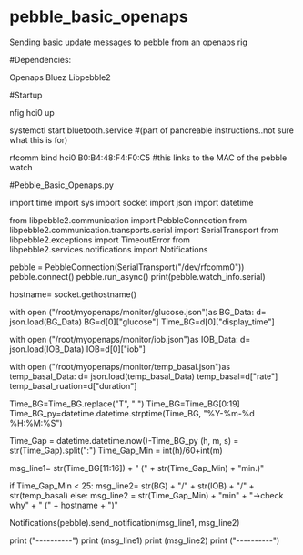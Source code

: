# pebble_basic_openaps
Sending basic update messages to pebble from an openaps rig

#Dependencies:

Openaps
Bluez
Libpebble2

#Startup

nfig hci0 up

systemctl start bluetooth.service #(part of pancreable instructions..not sure what this is for)

rfcomm bind hci0 B0:B4:48:F4:F0:C5 #this links to the MAC of the pebble watch

#Pebble_Basic_Openaps.py


import time
import sys
import socket
import json
import datetime

from libpebble2.communication import PebbleConnection
from libpebble2.communication.transports.serial import SerialTransport
from libpebble2.exceptions import TimeoutError
from libpebble2.services.notifications import Notifications


pebble = PebbleConnection(SerialTransport("/dev/rfcomm0"))
pebble.connect()
pebble.run_async()
print(pebble.watch_info.serial)

hostname= socket.gethostname()

with open ("/root/myopenaps/monitor/glucose.json")as BG_Data:
        d= json.load(BG_Data)
        BG=d[0]["glucose"]
        Time_BG=d[0]["display_time"]

with open ("/root/myopenaps/monitor/iob.json")as IOB_Data:
        d= json.load(IOB_Data)
        IOB=d[0]["iob"]

with open ("/root/myopenaps/monitor/temp_basal.json")as temp_basal_Data:
        d= json.load(temp_basal_Data)
        temp_basal=d["rate"]
        temp_basal_ruation=d["duration"]


Time_BG=Time_BG.replace("T", " ")
Time_BG=Time_BG[0:19]
Time_BG_py=datetime.datetime.strptime(Time_BG, "%Y-%m-%d %H:%M:%S")


Time_Gap = datetime.datetime.now()-Time_BG_py
(h, m, s) = str(Time_Gap).split(":")
Time_Gap_Min = int(h)/60+int(m)


msg_line1= str(Time_BG[11:16]) + " (" + str(Time_Gap_Min) + "min.)"

if Time_Gap_Min < 25:
        msg_line2= str(BG) + "/" + str(IOB) + "/" + str(temp_basal)
else:
        msg_line2 = str(Time_Gap_Min) + "min" + "->check why" + " (" + hostname + ")"

Notifications(pebble).send_notification(msg_line1, msg_line2)

print ("----------")
print (msg_line1)
print (msg_line2)
print ("----------")
